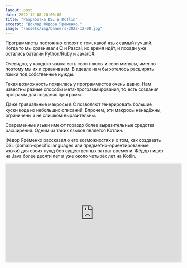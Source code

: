 ```yaml
---
layout: post
date: 2022-12-08 20:00:00
title: "Разработка DSL в Kotlin"
excerpt: "Доклад Фёдора Ярёменко."
image: "/assets/img/banners/2022-12-08.jpg"
---
```


Программисты постоянно спорят о том, какой язык самый лучший. Когда то мы сравнивали C и Pascal, но время идёт, и позади уже остались баталии Python/Ruby и Java/C#.

Очевидно, у каждого языка есть свои плюсы и свои минусы, именно поэтому мы их и сравниваем. В идеале нам бы хотелось расширять языки под собственные нужды.

Такая возможность появилась у программистов очень давно. Нам известны разные способы мета-программирования, то есть создания программ для создания программ.

Даже тривиальные макросы в C позволяют генерировать большие куски кода из небольших описаний. Впрочем, эти макросы ненадёжны, ограничены и не слишком выразительны.

Современные языки имеют гораздо более выразительные средства расширения. Одним из таких языков является Котлин.

Фёдор Ярёменко рассказал о его возможностях и о том, как создавать DSL (domain-specific languages или предметно-ориентированные языки) для своих нужд без существенных затрат времени. Фёдор пишет на Java более десяти лет и уже около четырёх лет на Kotlin.

<div class="video">
    <iframe width="560" height="315" src="https://www.youtube.com/embed/8Js9WtiN2kg" title="YouTube video player" frameborder="0" allow="accelerometer; autoplay; clipboard-write; encrypted-media; gyroscope; picture-in-picture; web-share" allowfullscreen></iframe>
</div>
